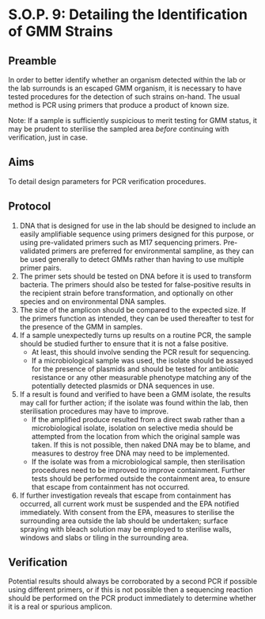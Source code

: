 # S.O.P. 9: Detailing the Identification of GMM Strains
## Preamble
In order to better identify whether an organism detected within the lab or the lab surrounds is an escaped GMM organism, it is necessary to have tested procedures for the detection of such strains on-hand. The usual method is PCR using primers that produce a product of known size.

Note: If a sample is sufficiently suspicious to merit testing for GMM status, it may be prudent to sterilise the sampled area _before_ continuing with verification, just in case.

## Aims
To detail design parameters for PCR verification procedures.

## Protocol
1. DNA that is designed for use in the lab should be designed to include an easily amplifiable sequence using primers designed for this purpose, or using pre-validated primers such as M17 sequencing primers. Pre-validated primers are preferred for environmental sampline, as they can be used generally to detect GMMs rather than having to use multiple primer pairs.
2. The primer sets should be tested on DNA before it is used to transform bacteria. The primers should also be tested for false-positive results in the recipient strain before transformation, and optionally on other species and on environmental DNA samples.
3. The size of the amplicon should be compared to the expected size. If the primers function as intended, they can be used thereafter to test for the presence of the GMM in samples.
4. If a sample unexpectedly turns up results on a routine PCR, the sample should be studied further to ensure that it is not a false positive.
    - At least, this should involve sending the PCR result for sequencing.
    - If a microbiological sample was used, the isolate should be assayed for the presence of plasmids and should be tested for antibiotic resistance or any other measurable phenotype matching any of the potentially detected plasmids or DNA sequences in use.
5. If a result is found and verified to have been a GMM isolate, the results may call for further action; if the isolate was found within the lab, then sterilisation procedures may have to improve.
    - If the amplified produce resulted from a direct swab rather than a microbiological isolate, isolation on selective media should be attempted from the location from which the original sample was taken. If this is not possible, then naked DNA may be to blame, and measures to destroy free DNA may need to be implemented.
    - If the isolate was from a microbiological sample, then sterilisation procedures need to be improved to improve containment. Further tests should be performed outside the containment area, to ensure that escape from containment has not occurred.
6. If further investigation reveals that escape from containment has occurred, all current work must be suspended and the EPA notified immediately. With consent from the EPA, measures to sterilise the surrounding area outside the lab should be undertaken; surface spraying with bleach solution may be employed to sterilise walls, windows and slabs or tiling in the surrounding area.


## Verification
Potential results should always be corroborated by a second PCR if possible using different primers, or if this is not possible then a sequencing reaction should be performed on the PCR product immediately to determine whether it is a real or spurious amplicon.
